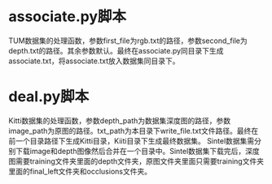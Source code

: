 # associate.py脚本

TUM数据集的处理函数，参数first_file为rgb.txt的路径，参数second_file为depth.txt的路径。其余参数默认。最终在associate.py同目录下生成associate.txt，将associate.txt放入数据集同目录下。

# deal.py脚本

Kitti数据集的处理函数，参数depth_path为数据集深度图的路径，参数image_path为原图的路径。txt_path为本目录下write_file.txt文件路径。最终在前一个目录路径下生成Kitti目录，Kiiti目录下生成最终数据集。
Sintel数据集需分别下载image和depth图像然后合并在一个目录中。Sintel数据集下载完后，深度图需要training文件夹里面的depth文件夹，原图文件夹里面只需要training文件夹里面的final_left文件夹和occlusions文件夹。